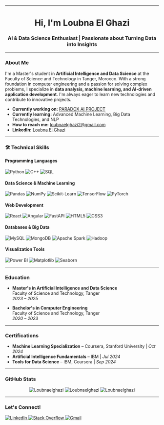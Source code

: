 <hr/>

<h1 align="center">Hi, I'm Loubna El Ghazi</h1>

<h3 align="center">AI & Data Science Enthusiast | Passionate about Turning Data into Insights</h3>

---

###  About Me

I'm a Master's student in **Artificial Intelligence and Data Science** at the Faculty of Science and Technology in Tanger, Morocco. With a strong foundation in computer engineering and a passion for solving complex problems, I specialize in **data analysis, machine learning, and AI-driven application development**. I'm always eager to learn new technologies and contribute to innovative projects.

-  **Currently working on:** [PARADOX AI PROJECT](https://github.com/Loubnaelghazi/Paradox-AI)
-  **Currently learning:** Advanced Machine Learning, Big Data Technologies, and NLP
-  **How to reach me:** [loubnaelghazi2@gmail.com](mailto:loubnaelghazi2@gmail.com)
-  **LinkedIn:** [Loubna El Ghazi](https://www.linkedin.com/in/loubna-el-ghazi-030878254/)

---

### 🛠 Technical Skills

#### Programming Languages
![Python](https://img.shields.io/badge/Python-3776AB?style=for-the-badge&logo=python&logoColor=white)
![C++](https://img.shields.io/badge/C++-00599C?style=for-the-badge&logo=c%2B%2B&logoColor=white)
![SQL](https://img.shields.io/badge/SQL-4479A1?style=for-the-badge&logo=mysql&logoColor=white)

#### Data Science & Machine Learning
![Pandas](https://img.shields.io/badge/Pandas-150458?style=for-the-badge&logo=pandas&logoColor=white)
![NumPy](https://img.shields.io/badge/NumPy-013243?style=for-the-badge&logo=numpy&logoColor=white)
![Scikit-Learn](https://img.shields.io/badge/Scikit_Learn-F7931E?style=for-the-badge&logo=scikit-learn&logoColor=white)
![TensorFlow](https://img.shields.io/badge/TensorFlow-FF6F00?style=for-the-badge&logo=tensorflow&logoColor=white)
![PyTorch](https://img.shields.io/badge/PyTorch-EE4C2C?style=for-the-badge&logo=pytorch&logoColor=white)

#### Web Development
![React](https://img.shields.io/badge/React-61DAFB?style=for-the-badge&logo=react&logoColor=white)
![Angular](https://img.shields.io/badge/Angular-DD0031?style=for-the-badge&logo=angular&logoColor=white)
![FastAPI](https://img.shields.io/badge/FastAPI-009688?style=for-the-badge&logo=fastapi&logoColor=white)
![HTML5](https://img.shields.io/badge/HTML5-E34F26?style=for-the-badge&logo=html5&logoColor=white)
![CSS3](https://img.shields.io/badge/CSS3-1572B6?style=for-the-badge&logo=css3&logoColor=white)

#### Databases & Big Data
![MySQL](https://img.shields.io/badge/MySQL-4479A1?style=for-the-badge&logo=mysql&logoColor=white)
![MongoDB](https://img.shields.io/badge/MongoDB-47A248?style=for-the-badge&logo=mongodb&logoColor=white)
![Apache Spark](https://img.shields.io/badge/Apache_Spark-E25A1C?style=for-the-badge&logo=apachespark&logoColor=white)
![Hadoop](https://img.shields.io/badge/Hadoop-66CCFF?style=for-the-badge&logo=apachehadoop&logoColor=white)

#### Visualization Tools
![Power BI](https://img.shields.io/badge/Power_BI-F2C811?style=for-the-badge&logo=powerbi&logoColor=white)
![Matplotlib](https://img.shields.io/badge/Matplotlib-11557C?style=for-the-badge&logo=matplotlib&logoColor=white)
![Seaborn](https://img.shields.io/badge/Seaborn-0C7B93?style=for-the-badge&logo=seaborn&logoColor=white)

---

###  Education

- **Master's in Artificial Intelligence and Data Science**  
  Faculty of Science and Technology, Tanger  
  *2023 – 2025*

- **Bachelor's in Computer Engineering**  
  Faculty of Science and Technology, Tanger  
  *2020 – 2023*

---

###  Certifications

- **Machine Learning Specialization** – Coursera, Stanford University | *Oct 2024*
- **Artificial Intelligence Fundamentals** – IBM | *Jul 2024*
- **Tools for Data Science** – IBM, Coursera | *Sep 2024*

---

###  GitHub Stats

<p align="center">
  <img src="https://github-readme-streak-stats.herokuapp.com/?user=Loubnaelghazi&theme=tokyonight" alt="Loubnaelghazi" />
  <img src="https://github-readme-stats.vercel.app/api?username=Loubnaelghazi&show_icons=true&theme=tokyonight" alt="Loubnaelghazi" />
  <img src="https://github-readme-stats.vercel.app/api/top-langs?username=Loubnaelghazi&layout=compact&theme=tokyonight" alt="Loubnaelghazi" />
</p>

---

###  Let's Connect!

<p align="left">
  <a href="https://www.linkedin.com/in/loubna-el-ghazi-030878254/" target="_blank">
    <img src="https://img.shields.io/badge/LinkedIn-0077B5?style=for-the-badge&logo=linkedin&logoColor=white" alt="LinkedIn" />
  </a>
  <a href="https://stackoverflow.com/users/21214793/loubna-el" target="_blank">
    <img src="https://img.shields.io/badge/Stack_Overflow-FE7A16?style=for-the-badge&logo=stack-overflow&logoColor=white" alt="Stack Overflow" />
  </a>
  <a href="mailto:loubnaelghazi2@gmail.com" target="_blank">
    <img src="https://img.shields.io/badge/Gmail-D14836?style=for-the-badge&logo=gmail&logoColor=white" alt="Gmail" />
  </a>
</p>
